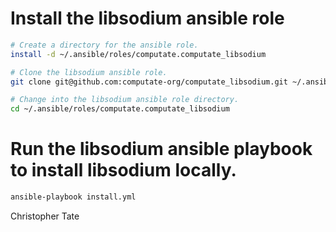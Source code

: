 
# Install the libsodium ansible role

```bash
# Create a directory for the ansible role. 
install -d ~/.ansible/roles/computate.computate_libsodium

# Clone the libsodium ansible role. 
git clone git@github.com:computate-org/computate_libsodium.git ~/.ansible/roles/computate.computate_libsodium

# Change into the libsodium ansible role directory. 
cd ~/.ansible/roles/computate.computate_libsodium
```

# Run the libsodium ansible playbook to install libsodium locally. 

```bash
ansible-playbook install.yml
```

Christopher Tate
